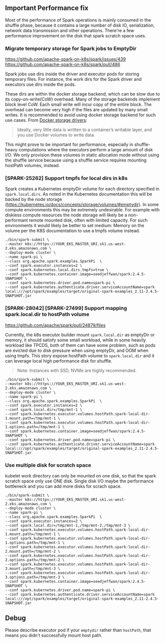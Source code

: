 ## Important Performance fix
Most of the performance of Spark operations is mainly consumed in the shuffle phase, because it contains a large number of disk IO, serialization, network data transmission and other operations. There're a few performance improvement on the disk that spark scratch space uses.


### Migrate temporary storage for Spark jobs to EmptyDir
https://github.com/apache-spark-on-k8s/spark/issues/439
https://github.com/apache-spark-on-k8s/spark/pull/486

Spark jobs use dirs inside the driver and executor pods for storing temporary files. For instance, the work dirs for the Spark driver and executors use dirs inside the pods.

These dirs are within the docker storage backend, which can be slow due to its copy-on-write(CoW) overhead. Many of the storage backends implement block level CoW. Each small write will incur copy of the entire block. The overhead can become very high if the files are updated by many small writes. It is recommended to avoid using docker storage backend for such use cases. From [Docker storage drivers](https://docs.docker.com/storage/storagedriver/select-storage-driver/):

> Ideally, very little data is written to a container’s writable layer, and you use Docker volumes to write data.

This might prove to be important for performance, especially in shuffle-heavy computations where the executors perform a large amount of disk I/O. We only provision these volumes in static allocation mode without using the shuffle service because using a shuffle service requires mounting hostPath volumes, instead.


### [SPARK-25262] Support tmpfs for local dirs in k8s

Spark creates a Kubernetes emptyDir volume for each directory specified in `spark.local.dirs`. As noted in the Kubernetes documentation this will be backed by the node storage (https://kubernetes.io/docs/concepts/storage/volumes/#emptydir). In some compute environments this may be extremely undesirable. For example with diskless compute resources the node storage will likely be a non-performant remote mounted disk, often with limited capacity. For such environments it would likely be better to set medium: Memory on the volume per the K8S documentation to use a tmpfs volume instead.

```
./bin/spark-submit \
--master k8s://https://YOUR_EKS_MASTER_URI.sk1.us-west-2.eks.amazonaws.com \
--deploy-mode cluster \
--name spark-pi \
--class org.apache.spark.examples.SparkPi  \
--conf spark.executor.instances=2 \
--conf spark.kubernetes.local.dirs.tmpfs=true \
--conf spark.kubernetes.container.image=seedjeffwan/spark:2.4.5-SNAPSHOT \
--conf spark.kubernetes.driver.pod.name=spark-pi \
--conf spark.kubernetes.authenticate.driver.serviceAccountName=spark local:///opt/spark/examples/target/original-spark-examples_2.11-2.4.5-SNAPSHOT.jar
```


### [SPARK-28042] [SPARK-27499] Support mapping spark.local.dir to hostPath volume
https://github.com/apache/spark/pull/24879/files

Currently, the k8s executor builder mount `spark.local.dir` as emptyDir or memory, it should satisfy some small workload, while in some heavily workload like TPCDS, both of them can have some problem, such as pods are evicted due to disk pressure when using emptyDir, and OOM when using tmpfs. This story expose hostPath volume to `spark.local.dir` and it can leverage local high performance disk for shuffle.


> Note: Instances with SSD, NVMe are highly recommended.


```
./bin/spark-submit \
--master k8s://https://YOUR_EKS_MASTER_URI.sk1.us-west-2.eks.amazonaws.com \
--deploy-mode cluster \
--name spark-pi \
--class org.apache.spark.examples.SparkPi  \
--conf spark.executor.instances=2 \
--conf spark.local.dir=/tmp/mnt-1 \
--conf spark.kubernetes.executor.volumes.hostPath.spark-local-dir-1.mount.path=/tmp/mnt-1 \
--conf spark.kubernetes.executor.volumes.hostPath.spark-local-dir-1.options.path=/tmp/mnt-1 \
--conf spark.kubernetes.container.image=seedjeffwan/spark:2.4.5-SNAPSHOT \
--conf spark.kubernetes.driver.pod.name=spark-pi \
--conf spark.kubernetes.authenticate.driver.serviceAccountName=spark local:///opt/spark/examples/target/original-spark-examples_2.11-2.4.5-SNAPSHOT.jar
```

### Use multiple disk for scratch space

kubelet work directory can only be mounted on one disk, so that the spark scratch space only use ONE disk.
Single disk I/O maybe the performance bottleneck and you can add more disks for scrach space.

```shell
./bin/spark-submit \
--master k8s://https://YOUR_EKS_MASTER_URI.sk1.us-west-2.eks.amazonaws.com \
--deploy-mode cluster \
--name spark-pi \
--class org.apache.spark.examples.SparkPi  \
--conf spark.executor.instances=2 \
--conf spark.local.dir=/tmp/mnt-1,/tmp/mnt-2,/tmp/mnt-3 \
--conf spark.kubernetes.executor.volumes.hostPath.spark-local-dir-1.mount.path=/tmp/mnt-1 \
--conf spark.kubernetes.executor.volumes.hostPath.spark-local-dir-1.options.path=/tmp/mnt-1 \
--conf spark.kubernetes.executor.volumes.hostPath.spark-local-dir-2.mount.path=/tmp/mnt-2 \
--conf spark.kubernetes.executor.volumes.hostPath.spark-local-dir-2.options.path=/tmp/mnt-2 \
--conf spark.kubernetes.executor.volumes.hostPath.spark-local-dir-3.mount.path=/tmp/mnt-3 \
--conf spark.kubernetes.executor.volumes.hostPath.spark-local-dir-3.options.path=/tmp/mnt-3 \
--conf spark.kubernetes.container.image=seedjeffwan/spark:2.4.5-SNAPSHOT \
--conf spark.kubernetes.driver.pod.name=spark-pi \
--conf spark.kubernetes.authenticate.driver.serviceAccountName=spark local:///opt/spark/examples/target/original-spark-examples_2.11-2.4.5-SNAPSHOT.jar
```


## Debug

Please describe executor pod if your `emptydir` rather than `hostPath`, that means you didn't successfully mount host path.